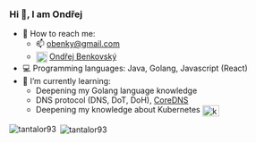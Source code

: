 ### Hi 👋, I am Ondřej

- 👤 How to reach me: 
  - 📫  obenky@gmail.com
  - <a href="https://www.linkedin.com/in/ond%C5%99ej-benkovsk%C3%BD-5b0842ba" target="blank"><img align="center" src="https://cdn.jsdelivr.net/npm/simple-icons@3.0.1/icons/linkedin.svg" alt="Tantalor93" height="20" width="20" /></a> [Ondřej Benkovský](https://www.linkedin.com/in/ond%C5%99ej-benkovsk%C3%BD-5b0842ba/)
- 💻 Programming languages: Java, Golang, Javascript (React)
- 🌱  I’m currently learning:
  - Deepening my Golang language knowledge
  - DNS protocol (DNS, DoT, DoH), [CoreDNS](https://github.com/coredns/coredns)
  - Deepening my knowledge about Kubernetes <a href="https://kubernetes.io/" target="blank"><img align="center" src="https://cdn.jsdelivr.net/npm/simple-icons@3.0.1/icons/kubernetes.svg" alt="kubernetes" height="20" width="30" /></a>


<p><img align="left" src="https://github-readme-stats.vercel.app/api/top-langs/?username=tantalor93&layout=compact&count_private=true" alt="tantalor93" /</p> 
<p>&nbsp;<img align="center" src="https://github-readme-stats.vercel.app/api?username=tantalor93&show_icons=true&count_private=true" alt="tantalor93" /></p> 

